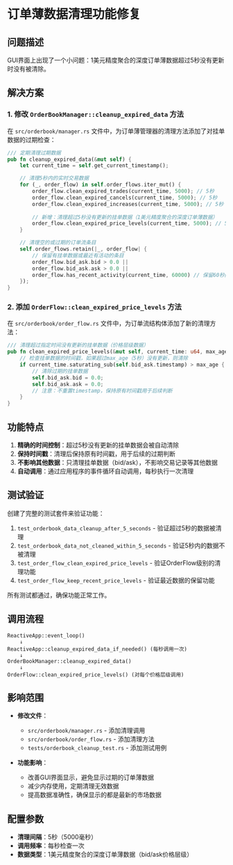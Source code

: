 # 订单薄数据清理功能修复

## 问题描述

GUI界面上出现了一个小问题：1美元精度聚合的深度订单薄数据超过5秒没有更新时没有被清除。

## 解决方案

### 1. 修改 `OrderBookManager::cleanup_expired_data` 方法

在 `src/orderbook/manager.rs` 文件中，为订单薄管理器的清理方法添加了对挂单数据的过期检查：

```rust
/// 定期清理过期数据
pub fn cleanup_expired_data(&mut self) {
    let current_time = self.get_current_timestamp();

    // 清理5秒内的实时交易数据
    for (_, order_flow) in self.order_flows.iter_mut() {
        order_flow.clean_expired_trades(current_time, 5000); // 5秒
        order_flow.clean_expired_cancels(current_time, 5000); // 5秒
        order_flow.clean_expired_increases(current_time, 5000); // 5秒
        
        // 新增：清理超过5秒没有更新的挂单数据（1美元精度聚合的深度订单薄数据）
        order_flow.clean_expired_price_levels(current_time, 5000); // 5秒
    }

    // 清理空的或过期的订单流条目
    self.order_flows.retain(|_, order_flow| {
        // 保留有挂单数据或最近有活动的条目
        order_flow.bid_ask.bid > 0.0 ||
        order_flow.bid_ask.ask > 0.0 ||
        order_flow.has_recent_activity(current_time, 60000) // 保留60秒内有活动的
    });
}
```

### 2. 添加 `OrderFlow::clean_expired_price_levels` 方法

在 `src/orderbook/order_flow.rs` 文件中，为订单流结构体添加了新的清理方法：

```rust
/// 清理超过指定时间没有更新的挂单数据（价格层级数据）
pub fn clean_expired_price_levels(&mut self, current_time: u64, max_age: u64) {
    // 检查挂单数据的时间戳，如果超过max_age（5秒）没有更新，则清除
    if current_time.saturating_sub(self.bid_ask.timestamp) > max_age {
        // 清除过期的挂单数据
        self.bid_ask.bid = 0.0;
        self.bid_ask.ask = 0.0;
        // 注意：不重置timestamp，保持原有时间戳用于后续判断
    }
}
```

## 功能特点

1. **精确的时间控制**：超过5秒没有更新的挂单数据会被自动清除
2. **保持时间戳**：清理后保持原有时间戳，用于后续的过期判断
3. **不影响其他数据**：只清理挂单数据（bid/ask），不影响交易记录等其他数据
4. **自动调用**：通过应用程序的事件循环自动调用，每秒执行一次清理

## 测试验证

创建了完整的测试套件来验证功能：

1. `test_orderbook_data_cleanup_after_5_seconds` - 验证超过5秒的数据被清理
2. `test_orderbook_data_not_cleaned_within_5_seconds` - 验证5秒内的数据不被清理
3. `test_order_flow_clean_expired_price_levels` - 验证OrderFlow级别的清理功能
4. `test_order_flow_keep_recent_price_levels` - 验证最近数据的保留功能

所有测试都通过，确保功能正常工作。

## 调用流程

```
ReactiveApp::event_loop()
    ↓
ReactiveApp::cleanup_expired_data_if_needed() (每秒调用一次)
    ↓
OrderBookManager::cleanup_expired_data()
    ↓
OrderFlow::clean_expired_price_levels() (对每个价格层级调用)
```

## 影响范围

- **修改文件**：
  - `src/orderbook/manager.rs` - 添加清理调用
  - `src/orderbook/order_flow.rs` - 添加清理方法
  - `tests/orderbook_cleanup_test.rs` - 添加测试用例

- **功能影响**：
  - 改善GUI界面显示，避免显示过期的订单薄数据
  - 减少内存使用，定期清理无效数据
  - 提高数据准确性，确保显示的都是最新的市场数据

## 配置参数

- **清理间隔**：5秒（5000毫秒）
- **调用频率**：每秒检查一次
- **数据类型**：1美元精度聚合的深度订单薄数据（bid/ask价格层级）
